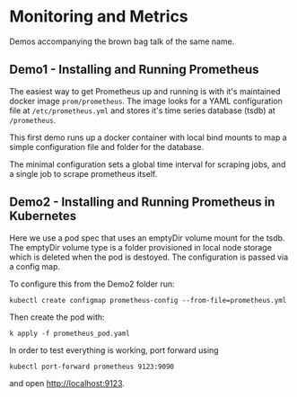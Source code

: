 # Monitoring and Metrics

Demos accompanying the brown bag talk of the same name.

## Demo1 - Installing and Running Prometheus

The easiest way to get Prometheus up and running is with it's maintained docker image `prom/prometheus`. The image looks for a YAML configuration file at `/etc/prometheus.yml` and stores it's time series database (tsdb) at `/prometheus`.

This first demo runs up a docker container with local bind mounts to map a simple configuration file and folder for the database.

The minimal configuration sets a global time interval for scraping jobs, and a single job to scrape prometheus itself.

## Demo2 - Installing and Running Prometheus in Kubernetes

Here we use a pod spec that uses an emptyDir volume mount for the tsdb. The emptyDir volume type is a folder provisioned in local node storage which is deleted when the pod is destoyed. The configuration is passed via a config map.

To configure this from the Demo2 folder run:

    kubectl create configmap prometheus-config --from-file=prometheus.yml

Then create the pod with:

    k apply -f prometheus_pod.yaml

In order to test everything is working, port forward using

    kubectl port-forward prometheus 9123:9090

and open <http://localhost:9123>.
